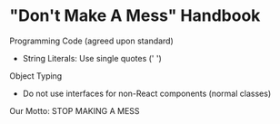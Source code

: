 # "Don't Make A Mess" Handbook

Programming Code (agreed upon standard)

- String Literals: Use single quotes (' ')

Object Typing

- Do not use interfaces for non-React components (normal classes)

Our Motto: STOP MAKING A MESS
